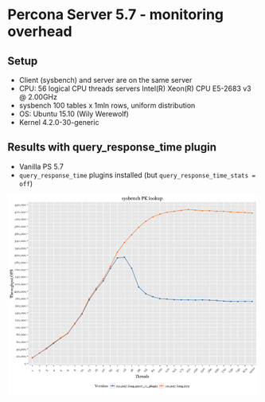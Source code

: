Percona Server 5.7 - monitoring overhead
========================================

Setup
-----

-   Client (sysbench) and server are on the same server
-   CPU: 56 logical CPU threads servers Intel(R) Xeon(R) CPU E5-2683 v3 @ 2.00GHz
-   sysbench 100 tables x 1mln rows, uniform distribution
-   OS: Ubuntu 15.10 (Wily Werewolf)
-   Kernel 4.2.0-30-generic

Results with query\_response\_time plugin
-----------------------------------------

-   Vanilla PS 5.7
-   `query_response_time` plugins installed (but `query_response_time_stats = off`)

![](PS-PK-monitoring_files/figure-markdown_github/versions-1.png)
